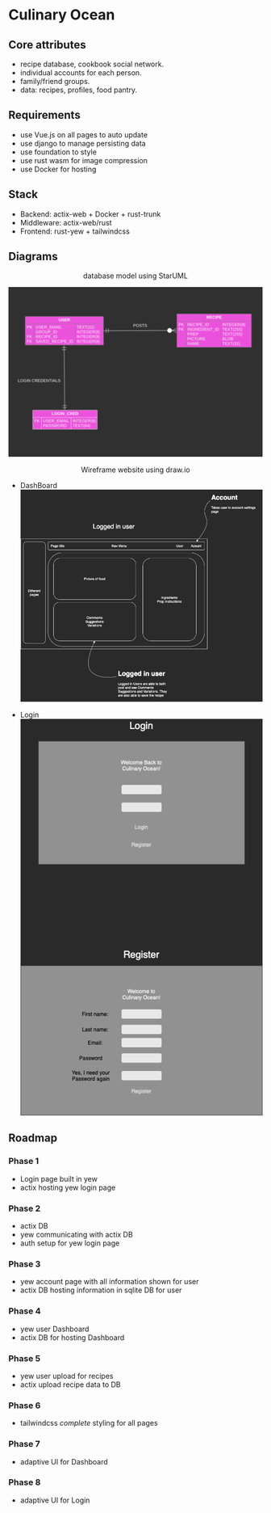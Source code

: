 # Culinary Ocean

## Core attributes
- recipe database, cookbook social network.
- individual accounts for each person.
- family/friend groups.
- data: recipes, profiles, food pantry.

## Requirements
- use Vue.js on all pages to auto update
- use django to manage persisting data
- use foundation to style
- use rust wasm for image compression
- use Docker for hosting

## Stack
- Backend: actix-web + Docker + rust-trunk
- Middleware: actix-web/rust
- Frontend: rust-yew + tailwindcss

## Diagrams
<p style="text-align: center;">database model using StarUML</p>

![Model DB in StarUML](doc/models/naive_db.png)
<p style="text-align: center;">Wireframe website using draw.io</p>

- DashBoard
![Wireframing Dashboard](doc/models/Dashboard.png)

- Login
![Wireframing Login](doc/models/Login.png)

## Roadmap
### Phase 1
- Login page built in yew
- actix hosting yew login page
### Phase 2
- actix DB
- yew communicating with actix DB
- auth setup for yew login page
### Phase 3
- yew account page with all information shown for user
- actix DB hosting information in sqlite DB for user
### Phase 4
- yew user Dashboard
- actix DB for hosting Dashboard
### Phase 5
- yew user upload for recipes
- actix upload recipe data to DB
### Phase 6
- tailwindcss *complete* styling for all pages
### Phase 7
- adaptive UI for Dashboard
### Phase 8
- adaptive UI for Login
